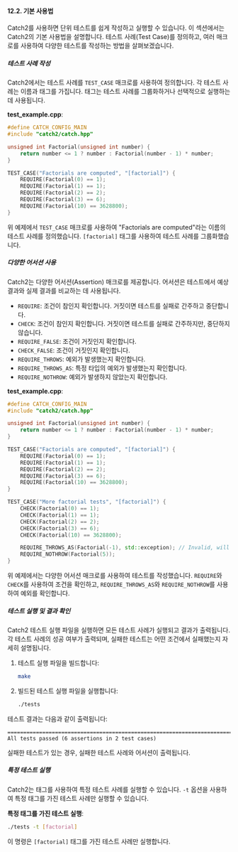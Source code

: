 #### 12.2. 기본 사용법

Catch2를 사용하면 단위 테스트를 쉽게 작성하고 실행할 수 있습니다. 이 섹션에서는 Catch2의 기본 사용법을 설명합니다. 테스트 사례(Test Case)를 정의하고, 여러 매크로를 사용하여 다양한 테스트를 작성하는 방법을 살펴보겠습니다.

##### 테스트 사례 작성

Catch2에서는 테스트 사례를 `TEST_CASE` 매크로를 사용하여 정의합니다. 각 테스트 사례는 이름과 태그를 가집니다. 태그는 테스트 사례를 그룹화하거나 선택적으로 실행하는 데 사용됩니다.

**test_example.cpp**:
```cpp
#define CATCH_CONFIG_MAIN
#include "catch2/catch.hpp"

unsigned int Factorial(unsigned int number) {
    return number <= 1 ? number : Factorial(number - 1) * number;
}

TEST_CASE("Factorials are computed", "[factorial]") {
    REQUIRE(Factorial(0) == 1);
    REQUIRE(Factorial(1) == 1);
    REQUIRE(Factorial(2) == 2);
    REQUIRE(Factorial(3) == 6);
    REQUIRE(Factorial(10) == 3628800);
}
```

위 예제에서 `TEST_CASE` 매크로를 사용하여 "Factorials are computed"라는 이름의 테스트 사례를 정의했습니다. `[factorial]` 태그를 사용하여 테스트 사례를 그룹화했습니다.

##### 다양한 어서션 사용

Catch2는 다양한 어서션(Assertion) 매크로를 제공합니다. 어서션은 테스트에서 예상 결과와 실제 결과를 비교하는 데 사용됩니다.

- `REQUIRE`: 조건이 참인지 확인합니다. 거짓이면 테스트를 실패로 간주하고 중단합니다.
- `CHECK`: 조건이 참인지 확인합니다. 거짓이면 테스트를 실패로 간주하지만, 중단하지 않습니다.
- `REQUIRE_FALSE`: 조건이 거짓인지 확인합니다.
- `CHECK_FALSE`: 조건이 거짓인지 확인합니다.
- `REQUIRE_THROWS`: 예외가 발생했는지 확인합니다.
- `REQUIRE_THROWS_AS`: 특정 타입의 예외가 발생했는지 확인합니다.
- `REQUIRE_NOTHROW`: 예외가 발생하지 않았는지 확인합니다.

**test_example.cpp**:
```cpp
#define CATCH_CONFIG_MAIN
#include "catch2/catch.hpp"

unsigned int Factorial(unsigned int number) {
    return number <= 1 ? number : Factorial(number - 1) * number;
}

TEST_CASE("Factorials are computed", "[factorial]") {
    REQUIRE(Factorial(0) == 1);
    REQUIRE(Factorial(1) == 1);
    REQUIRE(Factorial(2) == 2);
    REQUIRE(Factorial(3) == 6);
    REQUIRE(Factorial(10) == 3628800);
}

TEST_CASE("More factorial tests", "[factorial]") {
    CHECK(Factorial(0) == 1);
    CHECK(Factorial(1) == 1);
    CHECK(Factorial(2) == 2);
    CHECK(Factorial(3) == 6);
    CHECK(Factorial(10) == 3628800);

    REQUIRE_THROWS_AS(Factorial(-1), std::exception); // Invalid, will cause a failure
    REQUIRE_NOTHROW(Factorial(5));
}
```

위 예제에서는 다양한 어서션 매크로를 사용하여 테스트를 작성했습니다. `REQUIRE`와 `CHECK`를 사용하여 조건을 확인하고, `REQUIRE_THROWS_AS`와 `REQUIRE_NOTHROW`를 사용하여 예외를 확인합니다.

##### 테스트 실행 및 결과 확인

Catch2 테스트 실행 파일을 실행하면 모든 테스트 사례가 실행되고 결과가 출력됩니다. 각 테스트 사례의 성공 여부가 출력되며, 실패한 테스트는 어떤 조건에서 실패했는지 자세히 설명됩니다.

1. 테스트 실행 파일을 빌드합니다:
   ```bash
   make
   ```

2. 빌드된 테스트 실행 파일을 실행합니다:
   ```bash
   ./tests
   ```

테스트 결과는 다음과 같이 출력됩니다:
```
===============================================================================
All tests passed (6 assertions in 2 test cases)
```

실패한 테스트가 있는 경우, 실패한 테스트 사례와 어서션이 출력됩니다.

##### 특정 테스트 실행

Catch2는 태그를 사용하여 특정 테스트 사례를 실행할 수 있습니다. `-t` 옵션을 사용하여 특정 태그를 가진 테스트 사례만 실행할 수 있습니다.

**특정 태그를 가진 테스트 실행**:
```bash
./tests -t [factorial]
```

이 명령은 `[factorial]` 태그를 가진 테스트 사례만 실행합니다.
